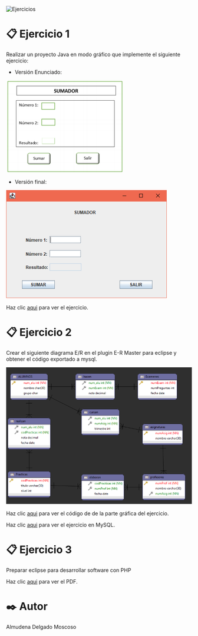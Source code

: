 ![Ejercicios](https://2.bp.blogspot.com/-4j8bIK1cEww/W2rYWd6_-qI/AAAAAAAAKOc/XJMTd3mEcrY9pwRAXLqGPWoYazVhksEjwCPcBGAYYCw/s1600/actividades.png)
# 📋 Ejercicio 1
  Realizar un proyecto Java en modo gráfico que implemente el siguiente ejercicio:
  
  * Versión Enunciado:
  
  ![enunciado](https://github.com/Almudena188/EntornosDesarrollo/blob/main/src/Ejercicios13042021/CapturaEnunciado.PNG?raw=true "Versión Enunciado")
  
  * Versión final:

  ![calculadora](https://github.com/Almudena188/EntornosDesarrollo/blob/main/src/Ejercicios13042021/Captura.PNG?raw=true "Ejercicio Calculadora")
  
  Haz clic [aqui](https://github.com/Almudena188/EntornosDesarrollo/blob/main/src/Ejercicios13042021/Calculadora.java) para ver el ejercicio.
# 📋 Ejercicio 2
  Crear el siguiente diagrama E/R en el plugin E-R Master para eclipse y obtener el código exportado a mysql.
  
  ![entidad/relacion](https://github.com/Almudena188/EntornosDesarrollo/blob/main/src/Ejercicios13042021/Captura3.PNG?raw=true "Entidad/Relación")
  
   Haz clic [aqui](https://github.com/Almudena188/EntornosDesarrollo/blob/main/src/Ejercicios13042021/ejercicioERMaster.erm) para ver el código de de la parte gráfica del      ejercicio.
   
   
   Haz clic [aqui](https://github.com/Almudena188/EntornosDesarrollo/blob/main/src/Ejercicios13042021/ejercicioERMaster.sql) para ver el ejercicio en MySQL.
   
 # 📋 Ejercicio 3
   Preparar eclipse para desarrollar software con PHP
  
   Haz clic [aqui](https://github.com/Almudena188/EntornosDesarrollo/blob/main/src/Ejercicios13042021/phpAlmudena.pdf) para ver el PDF.

# ✒️ Autor 
Almudena Delgado Moscoso
